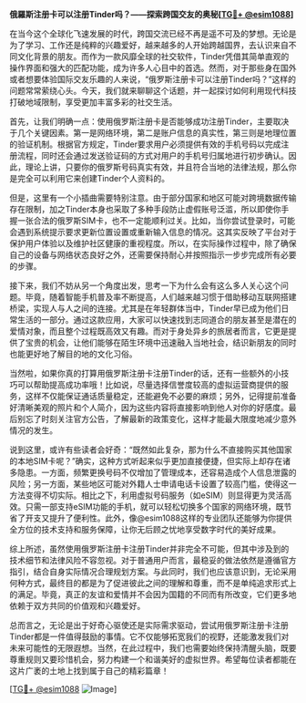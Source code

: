 **俄羅斯注册卡可以注册Tinder吗？——探索跨国交友的奥秘[[TG💪+ @esim1088](https://t.me/s/esim1088)]**

在当今这个全球化飞速发展的时代，跨国交流已经不再是遥不可及的梦想。无论是为了学习、工作还是纯粹的兴趣爱好，越来越多的人开始跨越国界，去认识来自不同文化背景的朋友。而作为一款风靡全球的社交软件，Tinder凭借其简单直观的操作界面和强大的匹配功能，成为许多人心目中的首选。然而，对于那些身在国外或者想要体验国际交友乐趣的人来说，“俄罗斯注册卡可以注册Tinder吗？”这样的问题常常萦绕心头。今天，我们就来聊聊这个话题，并一起探讨如何利用现代科技打破地域限制，享受更加丰富多彩的社交生活。

首先，让我们明确一点：使用俄罗斯注册卡是否能够成功注册Tinder，主要取决于几个关键因素。第一是网络环境，第二是账户信息的真实性，第三则是地理位置的验证机制。根据官方规定，Tinder要求用户必须提供有效的手机号码以完成注册流程，同时还会通过发送验证码的方式对用户的手机号归属地进行初步确认。因此，理论上讲，只要你的俄罗斯号码真实有效，并且符合当地的法律法规，那么你是完全可以利用它来创建Tinder个人资料的。

但是，这里有一个小插曲需要特别注意。由于部分国家和地区可能对跨境数据传输存在限制，加之Tinder本身也采取了多种手段防止虚假账号泛滥，所以即使你手握一张合法的俄罗斯SIM卡，也不一定能顺利过关。比如，当你尝试登录时，可能会遇到系统提示要求更新位置设置或重新输入信息的情况。这其实反映了平台对于保护用户体验以及维护社区健康的重视程度。所以，在实际操作过程中，除了确保自己的设备与网络状态良好之外，还需要保持耐心并按照指示一步步完成所有必要的步骤。

接下来，我们不妨从另一个角度出发，思考一下为什么会有这么多人关心这个问题。毕竟，随着智能手机普及率不断提高，人们越来越习惯于借助移动互联网搭建桥梁，实现人与人之间的连接。尤其是在年轻群体当中，Tinder早已成为他们日常生活的一部分。通过这款应用，大家可以快速找到志同道合的朋友甚至是潜在的爱情对象，而且整个过程既高效又有趣。而对于身处异乡的旅居者而言，它更是提供了宝贵的机会，让他们能够在陌生环境中迅速融入当地社会，结识新朋友的同时也能更好地了解目的地的文化习俗。

当然啦，如果你真的打算用俄罗斯注册卡注册Tinder的话，还有一些额外的小技巧可以帮助提高成功率哦！比如说，尽量选择信誉度较高的虚拟运营商提供的服务，这样不仅能保证通话质量稳定，还能避免不必要的麻烦；另外，记得提前准备好清晰美观的照片和个人简介，因为这些内容将直接影响到他人对你的好感度。最后别忘了时刻关注官方公告，了解最新的政策变化，这样才能最大限度地减少意外情况的发生。

说到这里，或许有些读者会好奇：“既然如此复杂，那为什么不直接购买其他国家的本地SIM卡呢？”确实，这种方式听起来似乎更加直接便捷，但实际上却存在诸多隐患。一方面，频繁更换号码不仅增加了管理成本，还容易造成个人信息泄露的风险；另一方面，某些地区可能对外籍人士申请电话卡设置了较高门槛，使得这一方法变得不切实际。相比之下，利用虚拟号码服务（如eSIM）则显得更为灵活高效。只需一部支持eSIM功能的手机，就可以轻松切换多个国家的网络环境，既节省了开支又提升了便利性。此外，像@esim1088这样的专业团队还能够为你提供全方位的技术支持和服务保障，让你无后顾之忧地享受数字时代的美好成果。

综上所述，虽然使用俄罗斯注册卡注册Tinder并非完全不可能，但其中涉及到的技术细节和法律风险不容忽视。对于普通用户而言，最稳妥的做法依然是遵循官方指引，结合自身实际情况合理规划方案。与此同时，我们也应该意识到，无论采用何种方式，最终目的都是为了促进彼此之间的理解和尊重，而不是单纯追求形式上的满足。毕竟，真正的友谊和爱情并不会因为国籍的不同而有所改变，它们更多地依赖于双方共同的价值观和兴趣爱好。

总而言之，无论是出于好奇心驱使还是实际需求驱动，尝试用俄罗斯注册卡注册Tinder都是一件值得鼓励的事情。它不仅能够拓宽我们的视野，还能激发我们对未来可能性的无限遐想。当然，在此过程中，我们也需要始终保持清醒头脑，既要尊重规则又要珍惜机会，努力构建一个和谐美好的虚拟世界。希望每位读者都能在这片广袤的土地上找到属于自己的精彩篇章！

[[TG💪+ @esim1088](https://t.me/s/esim1088) ![Image](https://i.postimg.cc/4NQfJmqS/Snipaste-2025-05-13-00-14-12.png)]